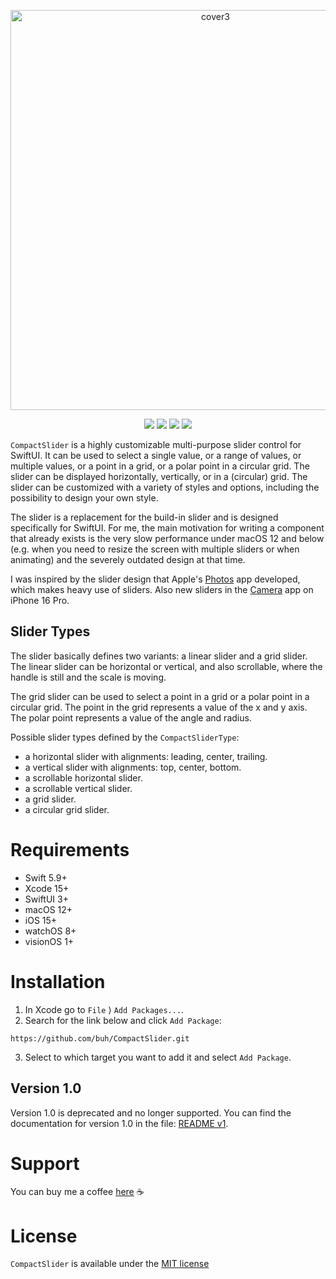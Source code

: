 <p align="center">
  <img width="640" alt="cover3" src="https://user-images.githubusercontent.com/284922/166153877-97536d02-1feb-4018-961a-c3646faffdc0.png">
</p>

<p align="center">
  <img src="https://img.shields.io/endpoint?url=https%3A%2F%2Fswiftpackageindex.com%2Fapi%2Fpackages%2Fbuh%2FCompactSlider%2Fbadge%3Ftype%3Dswift-versions" />
  <img src="https://img.shields.io/endpoint?url=https%3A%2F%2Fswiftpackageindex.com%2Fapi%2Fpackages%2Fbuh%2FCompactSlider%2Fbadge%3Ftype%3Dplatforms" />
  <img src="https://img.shields.io/badge/SwiftUI-2-blue" />
  <a href="https://github.com/buh/CompactSlider/blob/main/LICENSE"><img src="https://img.shields.io/github/license/buh/CompactSlider" /></a>
</p>

`CompactSlider` is a highly customizable multi-purpose slider control for SwiftUI. It can be used to select a single value, or a range of values, or multiple values, or a point in a grid, or a polar point in a circular grid. The slider can be displayed horizontally, vertically, or in a (circular) grid. The slider can be customized with a variety of styles and options, including the possibility to design your own style.

The slider is a replacement for the build-in slider and is designed specifically for SwiftUI. For me, the main motivation for writing a component that already exists is the very slow performance under macOS 12 and below (e.g. when you need to resize the screen with multiple sliders or when animating) and the severely outdated design at that time. 

I was inspired by the slider design that Apple's [Photos](https://support.apple.com/guide/photos/adjust-white-balance-pht9b1d4a744/10.0/mac/15.0) app developed, which makes heavy use of sliders. Also new sliders in the [Camera](https://www.apple.com/v/iphone-16-pro/d/images/overview/photographic-styles/megapixels__dhiskrxv388y_large_2x.jpg) app on iPhone 16 Pro.

## Slider Types

The slider basically defines two variants: a linear slider and a grid slider. The linear slider can be horizontal or vertical, and also scrollable, where the handle is still and the scale is moving.

The grid slider can be used to select a point in a grid or a polar point in a circular grid. The point in the grid represents a value of the x and y axis. The polar point represents a value of the angle and radius.

Possible slider types defined by the `CompactSliderType`:
 - a horizontal slider with alignments: leading, center, trailing.
 - a vertical slider with alignments: top, center, bottom.
 - a scrollable horizontal slider.
 - a scrollable vertical slider.
 - a grid slider.
 - a circular grid slider.

# Requirements

- Swift 5.9+
- Xcode 15+
- SwiftUI 3+
- macOS 12+
- iOS 15+
- watchOS 8+
- visionOS 1+

# Installation 

1. In Xcode go to `File` ⟩ `Add Packages...`.
2. Search for the link below and click `Add Package`:
```
https://github.com/buh/CompactSlider.git
```
3. Select to which target you want to add it and select `Add Package`.

## Version 1.0

Version 1.0 is deprecated and no longer supported. You can find the documentation for version 1.0 in the file: [README v1](https://github.com/buh/CompactSlider/blob/main/README_v1.md).

# Support

You can buy me a coffee [here](https://www.buymeacoffee.com/bukhtin) ☕️

# License

`CompactSlider` is available under the [MIT license](https://github.com/buh/CompactSlider/blob/main/LICENSE)


